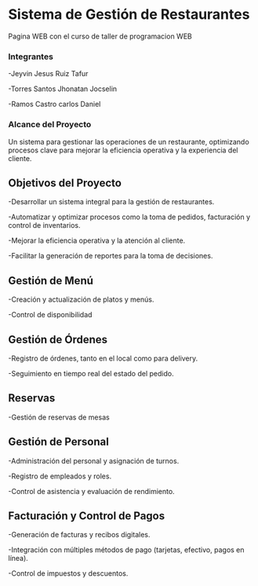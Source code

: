 # Sistema de Gestión de Restaurantes
Pagina WEB con el curso de taller de programacion WEB

### Integrantes

-Jeyvin Jesus Ruiz Tafur

-Torres Santos Jhonatan Jocselin

-Ramos Castro carlos Daniel

### Alcance del Proyecto
Un sistema para gestionar las operaciones de un restaurante, optimizando procesos clave para mejorar la eficiencia operativa y la experiencia del cliente.

## Objetivos del Proyecto

-Desarrollar un sistema integral para la gestión de restaurantes.

-Automatizar y optimizar procesos como la toma de pedidos, facturación y control de inventarios.

-Mejorar la eficiencia operativa y la atención al cliente.

-Facilitar la generación de reportes para la toma de decisiones.

## Gestión de Menú

-Creación y actualización de platos y menús.

-Control de disponibilidad 

## Gestión de Órdenes

-Registro de órdenes, tanto en el local como para delivery.

-Seguimiento en tiempo real del estado del pedido.

 ## Reservas

-Gestión de reservas de mesas

## Gestión de Personal

-Administración del personal y asignación de turnos.

-Registro de empleados y roles.

-Control de asistencia y evaluación de rendimiento.

## Facturación y Control de Pagos

-Generación de facturas y recibos digitales.

-Integración con múltiples métodos de pago (tarjetas, efectivo, pagos en línea).

-Control de impuestos y descuentos.

